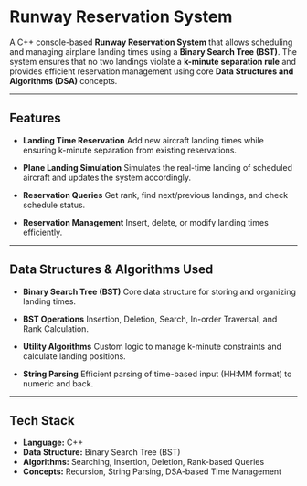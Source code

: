 # Runway Reservation System

A C++ console-based **Runway Reservation System** that allows scheduling and managing airplane landing times using a **Binary Search Tree (BST)**. The system ensures that no two landings violate a **k-minute separation rule** and provides efficient reservation management using core **Data Structures and Algorithms (DSA)** concepts.

---

## Features

*  **Landing Time Reservation**
  Add new aircraft landing times while ensuring k-minute separation from existing reservations.

*  **Plane Landing Simulation**
  Simulates the real-time landing of scheduled aircraft and updates the system accordingly.

*  **Reservation Queries**
  Get rank, find next/previous landings, and check schedule status.

*  **Reservation Management**
  Insert, delete, or modify landing times efficiently.

---

## Data Structures & Algorithms Used

* **Binary Search Tree (BST)**
  Core data structure for storing and organizing landing times.

* **BST Operations**
  Insertion, Deletion, Search, In-order Traversal, and Rank Calculation.

* **Utility Algorithms**
  Custom logic to manage k-minute constraints and calculate landing positions.

* **String Parsing**
  Efficient parsing of time-based input (HH\:MM format) to numeric and back.

---

## Tech Stack

* **Language:** C++
* **Data Structure:** Binary Search Tree (BST)
* **Algorithms:** Searching, Insertion, Deletion, Rank-based Queries
* **Concepts:** Recursion, String Parsing, DSA-based Time Management
